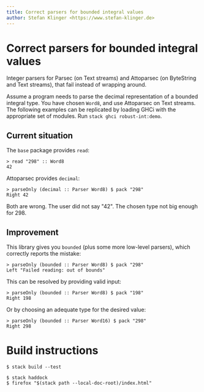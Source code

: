 ```yaml
---
title: Correct parsers for bounded integral values
author: Stefan Klinger <https://www.stefan-klinger.de>
---
```


Correct parsers for bounded integral values
===========================================

Integer parsers for Parsec (on Text streams) and Attoparsec (on
ByteString and Text streams), that fail instead of wrapping around.

Assume a program needs to parse the decimal representation of a
bounded integral type.  You have chosen `Word8`, and use Attoparsec on
Text streams.  The following examples can be replicated by loading
GHCi with the appropriate set of modules.  Run `stack ghci
robust-int:demo`.


Current situation
-----------------

The `base` package provides `read`:

    > read "298" :: Word8
    42

Attoparsec provides `decimal`:

    > parseOnly (decimal :: Parser Word8) $ pack "298"
    Right 42

Both are wrong.  The user did not say "42".  The chosen type not big
enough for 298.


Improvement
-----------

This library gives you `bounded` (plus some more low-level parsers),
which correctly reports the mistake:

    > parseOnly (bounded :: Parser Word8) $ pack "298"
    Left "Failed reading: out of bounds"

This can be resolved by providing valid input:

    > parseOnly (bounded :: Parser Word8) $ pack "198"
    Right 198

Or by choosing an adequate type for the desired value:

    > parseOnly (bounded :: Parser Word16) $ pack "298"
    Right 298


Build instructions
==================

    $ stack build --test

    $ stack haddock
    $ firefox "$(stack path --local-doc-root)/index.html"

